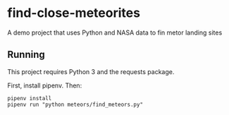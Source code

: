 # find-close-meteorites
A demo project that uses Python and NASA data to fin metor landing sites

## Running

This project requires Python 3 and the requests package.

First, install pipenv. Then:

```
pipenv install
pipenv run "python meteors/find_meteors.py"
```